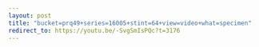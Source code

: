 ```yaml
---
layout: post
title: "bucket=prq49+series=16005+stint=64+view=video+what=specimen"
redirect_to: https://youtu.be/-SvgSmIsPQc?t=3176
---
```

